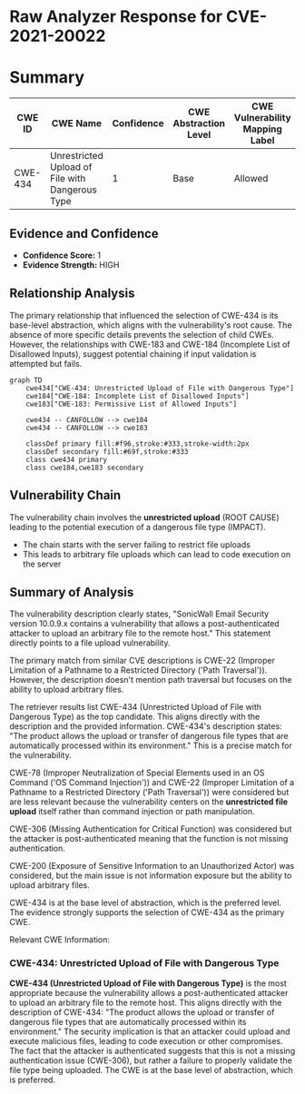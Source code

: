 # Raw Analyzer Response for CVE-2021-20022

# Summary
| CWE ID | CWE Name | Confidence | CWE Abstraction Level | CWE Vulnerability Mapping Label | CWE-Vulnerability Mapping Notes |
|---|---|---|---|---|---|
| CWE-434 | Unrestricted Upload of File with Dangerous Type | 1 | Base | Allowed | Primary CWE |

## Evidence and Confidence

*   **Confidence Score:** 1
*   **Evidence Strength:** HIGH

## Relationship Analysis
The primary relationship that influenced the selection of CWE-434 is its base-level abstraction, which aligns with the vulnerability's root cause. The absence of more specific details prevents the selection of child CWEs. However, the relationships with CWE-183 and CWE-184 (Incomplete List of Disallowed Inputs), suggest potential chaining if input validation is attempted but fails.

```mermaid
graph TD
    cwe434["CWE-434: Unrestricted Upload of File with Dangerous Type"]
    cwe184["CWE-184: Incomplete List of Disallowed Inputs"]
    cwe183["CWE-183: Permissive List of Allowed Inputs"]
    
    cwe434 -- CANFOLLOW --> cwe184
    cwe434 -- CANFOLLOW --> cwe183
    
    classDef primary fill:#f96,stroke:#333,stroke-width:2px
    classDef secondary fill:#69f,stroke:#333
    class cwe434 primary
    class cwe184,cwe183 secondary
```

## Vulnerability Chain
The vulnerability chain involves the **unrestricted upload** (ROOT CAUSE) leading to the potential execution of a dangerous file type (IMPACT).
  - The chain starts with the server failing to restrict file uploads
  - This leads to arbitrary file uploads which can lead to code execution on the server

## Summary of Analysis
The vulnerability description clearly states, "SonicWall Email Security version 10.0.9.x contains a vulnerability that allows a post-authenticated attacker to upload an arbitrary file to the remote host." This statement directly points to a file upload vulnerability.

The primary match from similar CVE descriptions is CWE-22 (Improper Limitation of a Pathname to a Restricted Directory ('Path Traversal')). However, the description doesn't mention path traversal but focuses on the ability to upload arbitrary files.

The retriever results list CWE-434 (Unrestricted Upload of File with Dangerous Type) as the top candidate. This aligns directly with the description and the provided information. CWE-434's description states: "The product allows the upload or transfer of dangerous file types that are automatically processed within its environment." This is a precise match for the vulnerability.

CWE-78 (Improper Neutralization of Special Elements used in an OS Command ('OS Command Injection')) and CWE-22 (Improper Limitation of a Pathname to a Restricted Directory ('Path Traversal')) were considered but are less relevant because the vulnerability centers on the **unrestricted file upload** itself rather than command injection or path manipulation.

CWE-306 (Missing Authentication for Critical Function) was considered but the attacker is post-authenticated meaning that the function is not missing authentication.

CWE-200 (Exposure of Sensitive Information to an Unauthorized Actor) was considered, but the main issue is not information exposure but the ability to upload arbitrary files.

CWE-434 is at the base level of abstraction, which is the preferred level. The evidence strongly supports the selection of CWE-434 as the primary CWE.

Relevant CWE Information:
### CWE-434: Unrestricted Upload of File with Dangerous Type
**CWE-434 (Unrestricted Upload of File with Dangerous Type)** is the most appropriate because the vulnerability allows a post-authenticated attacker to upload an arbitrary file to the remote host. This aligns directly with the description of CWE-434: "The product allows the upload or transfer of dangerous file types that are automatically processed within its environment." The security implication is that an attacker could upload and execute malicious files, leading to code execution or other compromises. The fact that the attacker is authenticated suggests that this is not a missing authentication issue (CWE-306), but rather a failure to properly validate the file type being uploaded. The CWE is at the base level of abstraction, which is preferred.